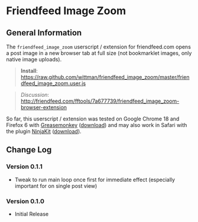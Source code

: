 # Friendfeed Image Zoom

## General Information
The `friendfeed_image_zoom` userscript / extension for friendfeed.com opens a post image in a new browser tab at full size (not bookmarklet images, only native image uploads).

>**Install**: <https://raw.github.com/wittman/friendfeed_image_zoom/master/friendfeed_image_zoom.user.js>

>_Discussion_: <http://friendfeed.com/fftools/7a677739/friendfeed_image_zoom-browser-extension>

So far, this userscript / extension was tested on Google Chrome 18 and Firefox 6 with [Greasemonkey](http://www.greasespot.net/) ([download](https://addons.mozilla.org/en-US/firefox/addon/greasemonkey/)) and may also work in Safari with the plugin [NinjaKit](http://d.hatena.ne.jp/os0x/20100612/1276330696) ([download](http://ss-o.net/safari/extension/NinjaKit.safariextz)).

## Change Log

### Version 0.1.1

- Tweak to run main loop once first for immediate effect (especially important for on single post view)

### Version 0.1.0

- Initial Release